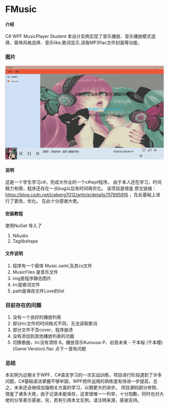 # FMusic

#### 介绍
C# WPF MusicPlayer Student
本设计实例实现了音乐播放、音乐播放模式选择，窗体风格选择、音乐like,歌词显示,读取MP3flac文件封面等功能，


### 图片
![Image Description](image1.png)
#### 说明
这是一个学生学习c#，完成大作业的一个c#wpf程序。
由于本人还在学习，时间精力有限，程序还存在一点bug以后有时间再优化。
该项目是借鉴 原文链接：https://blog.csdn.net/iceberg7012/article/details/117695916 ，在此基础上进行了更改，优化。
在此十分感谢大佬。



#### 安装教程
使用NuGet 导入了
1.  NAudio
2.  Taglibshape


#### 文件说明
1. 程序有一个窗体 Music.xaml,及其cs文件
2. MusicFiles 是音乐文件
3. img是程序静态图片
4. lrc是歌词文件
5. path是保存文件Love的list

### 目前存在的问题
1. 没有一个良好的播放列表
2. 部分lrc文件的时间格式不同，无法读取歌词
3. 部分文件不含cover，程序崩溃
4. 没有添加到其他播放列表的功能
5. 切换歌曲，lrc没有清除
6。播放音乐Kurousa-P、初音未来 - 千本桜 (千本樱) (Game Version).flac 点下一首有问题


###  总结
本实例为近期关于WPF、C#语言学习的一次实战训练，项目进行阶段遇到了许多问题，C#基础语法掌握不够牢固，WPF控件运用的熟练度有待进一步提高，总之，未来还会继续加强相关方面的学习，以期更大的进步。
项目源码部分参照、借鉴了诸多大佬，由于记录未能保存，这里很难一一列举，十分抱歉，同时也对大佬的分享表示感谢，另，若有引用本文实例，请注明来源，感谢支持。
